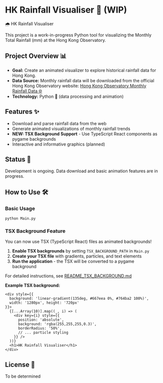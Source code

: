 # HK Rainfall Visualiser 🚧 (WIP)


🌧️ HK Rainfall Visualiser

This project is a work-in-progress Python tool for visualizing the Monthly Total Rainfall (mm) at the Hong Kong Observatory.


## Project Overview 📊

- **Goal:** Create an animated visualizer to explore historical rainfall data for Hong Kong.
- **Data Source:** Monthly rainfall data will be downloaded from the official Hong Kong Observatory website: [Hong Kong Observatory Monthly Rainfall Data 🌐](https://www.hko.gov.hk/en/cis/monthlyElement.htm?stn=HKO&ele=RF)
- **Technology:** Python 🐍 (data processing and animation)


## Features ✨

- Download and parse rainfall data from the web
- Generate animated visualizations of monthly rainfall trends
- **NEW: TSX Background Support** - Use TypeScript React components as pygame backgrounds
- Interactive and informative graphics (planned)


## Status 🚧

Development is ongoing. Data download and basic animation features are in progress.


## How to Use 🛠️

### Basic Usage
```bash
python Main.py
```

### TSX Background Feature
You can now use TSX (TypeScript React) files as animated backgrounds! 

1. **Enable TSX backgrounds** by setting `TSX_BACKGROUND_PATH` in `Main.py`
2. **Create your TSX file** with gradients, particles, and text elements
3. **Run the application** - the TSX will be converted to a pygame background

For detailed instructions, see [README_TSX_BACKGROUND.md](README_TSX_BACKGROUND.md)

**Example TSX background:**
```tsx
<div style={{
  background: 'linear-gradient(135deg, #667eea 0%, #764ba2 100%)',
  width: '1280px', height: '720px'
}}>
  {[...Array(10)].map((_, i) => (
    <div key={i} style={{
      position: 'absolute',
      background: 'rgba(255,255,255,0.3)',
      borderRadius: '50%',
      // ... particle styling
    }} />
  ))}
  <h1>HK Rainfall Visualiser</h1>
</div>
```


## License 📄

To be determined

